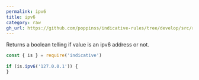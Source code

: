 ```yaml
---
permalink: ipv6
title: ipv6
category: raw
gh_url: https://github.com/poppinss/indicative-rules/tree/develop/src/raw/ipv6.ts
---
```


Returns a boolean telling if value is an ipv6 address or not.
 
```js
const { is } = require('indicative')
 
if (is.ipv6('127.0.0.1')) {
}
```